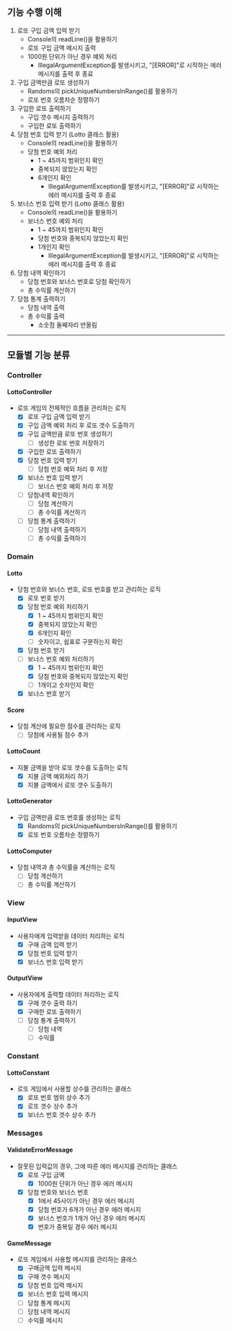 ## 기능 수행 이해
1. 로또 구입 금액 입력 받기
   - Console의 readLine()을 활용하기
   - 로또 구입 금액 메시지 출력
   - 1000원 단위가 아닌 경우 예외 처리
     - IllegalArgumentException를 발생시키고, "[ERROR]"로 시작하는 에러 메시지를 출력 후 종료
2. 구입 금액만큼 로또 생성하기
   - Randoms의 pickUniqueNumbersInRange()를 활용하기
   - 로또 번호 오름차순 정렬하기
3. 구입한 로또 출력하기
   - 구입 갯수 메시지 출력하기
   - 구입한 로또 출력하기
4. 당첨 번호 입력 받기 (Lotto 클래스 활용)
   - Console의 readLine()을 활용하기
   - 당첨 번호 예외 처리
     - 1 ~ 45까지 범위인지 확인
     - 중복되지 않았는지 확인
     - 6개인지 확인
       - IllegalArgumentException를 발생시키고, "[ERROR]"로 시작하는 에러 메시지를 출력 후 종료
5. 보너스 번호 입력 받기 (Lotto 클래스 활용)
   - Console의 readLine()을 활용하기
   - 보너스 번호 예외 처리
     - 1 ~ 45까지 범위인지 확인
     - 당첨 번호와 중복되지 않았는지 확인
     - 1개인지 확인
       - IllegalArgumentException를 발생시키고, "[ERROR]"로 시작하는 에러 메시지를 출력 후 종료
6. 당첨 내역 확인하기
    - 당첨 번호와 보너스 번호로 당첨 확인하기
    - 총 수익률 계산하기
7. 당첨 통계 출력하기
    - 당첨 내역 출력
    - 총 수익률 출력
      - 소숫점 둘째자리 반올림
---
## 모듈별 기능 분류
### Controller
#### LottoController
- 로또 게임의 전체적인 흐름을 관리하는 로직
  - [x] 로또 구입 금액 입력 받기
  - [x] 구입 금액 예외 처리 후 로또 갯수 도출하기
  - [x] 구입 금액만큼 로또 번호 생성하기
    - [ ] 생성한 로또 번호 저장하기
  - [x] 구입한 로또 출력하기
  - [x] 당첨 번호 입력 받기
    - [ ] 당첨 번호 예외 처리 후 저장
  - [x] 보너스 번호 입력 받기
    - [ ] 보너스 번호 예외 처리 후 저장
  - [ ] 당첨내역 확인하기
    - [ ] 당첨 계산하기
    - [ ] 총 수익률 계산하기
  - [ ] 당첨 통계 출력하기
    - [ ] 당첨 내역 출력하기
    - [ ] 총 수익률 출력하기
### Domain
#### Lotto
- 당첨 번호와 보너스 번호, 로또 번호를 받고 관리하는 로직
  - [x] 로또 번호 받기
  - [x] 당첨 번호 예외 처리하기
    - [x] 1 ~ 45까지 범위인지 확인
    - [x] 중복되지 않았는지 확인
    - [x] 6개인지 확인
    - [ ] 숫자이고, 쉽표로 구분하는지 확인
  - [x] 당첨 번호 받기
  - [ ] 보너스 번호 예외 처리하기
    - [x] 1 ~ 45까지 범위인지 확인
    - [x] 당첨 번호와 중복되지 않았는지 확인
    - [ ] 1개이고 숫자인지 확인
  - [x] 보너스 번호 받기
#### Score
- 당첨 계산에 필요한 점수를 관리하는 로직
  - [ ] 당첨에 사용될 점수 추가
#### LottoCount
- 지불 금액을 받아 로또 갯수를 도출하는 로직
  - [x] 지불 금액 예외처리 하기
  - [x] 지불 금액에서 로또 갯수 도출하기
#### LottoGenerator
- 구입 금액만큼 로또 번호를 생성하는 로직
  - [x] Randoms의 pickUniqueNumbersInRange()를 활용하기
  - [x] 로또 번호 오름차순 정렬하기
#### LottoComputer
- 당첨 내역과 총 수익률을 계산하는 로직
  - [ ] 당첨 계산하기
  - [ ] 총 수익률 계산하기
### View
#### InputView
- 사용자에게 입력받을 데이터 처리하는 로직
  - [x] 구매 금액 입력 받기
  - [x] 당첨 번호 입력 받기
  - [x] 보너스 번호 입력 받기
#### OutputView
- 사용자에게 출력할 데이터 처리하는 로직
  - [x] 구매 갯수 출력 하기
  - [x] 구매한 로또 출력하기
  - [ ] 당첨 통계 출력하기
    - [ ] 당첨 내역
    - [ ] 수익률
### Constant
#### LottoConstant 
- 로또 게임에서 사용할 상수를 관리하는 클래스
  - [x] 로또 번호 범위 상수 추가
  - [x] 로또 갯수 상수 추가
  - [x] 보너스 번호 갯수 상수 추가
### Messages
#### ValidateErrorMessage
- 잘못된 입력값의 경우, 그에 따른 에러 메시지를 관리하는 클래스
  - [x] 로또 구입 금액
    - [x] 1000원 단위가 아닌 경우 에러 메시지
  - [x] 당첨 번호와 보너스 번호
    - [x] 1에서 45사이가 아닌 경우 에러 메시지
    - [x] 당첨 번호가 6개가 아닌 경우 에러 메시지
    - [x] 보너스 번호가 1개가 아닌 경우 에러 메시지
    - [x] 번호가 중복일 경우 에러 메시지
#### GameMessage
- 로또 게임에서 사용할 메시지를 관리하는 클래스
  - [x] 구매금액 입력 메시지
  - [x] 구매 갯수 메시지
  - [x] 당첨 번호 입력 메시지
  - [x] 보너스 번호 입력 메시지
  - [ ] 당첨 통계 메시지
  - [ ] 당첨 내역 메시지
  - [ ] 수익률 메시지